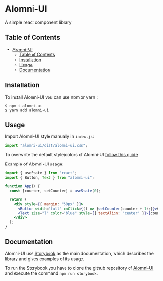 # Alomni-UI

A simple react component library

## Table of Contents

- [Alomni-UI](#alomni-ui)
  - [Table of Contents](#table-of-contents)
  - [Installation](#installation)
  - [Usage](#usage)
  - [Documentation](#documentation)

## Installation

To install Alomni-UI you can use [npm](https://npmjs.org/) or [yarn](https://yarnpkg.com) :

```
$ npm i alomni-ui
$ yarn add alomni-ui
```

## Usage

Import Alomni-UI style manually in `index.js`:

```js
import "alomni-ui/dist/alomni-ui.css";
```

To overwrite the default style/colors of Alomni-UI [follow this guide](https://github.com/matheoht/alomni-ui/blob/main/OVERWRITE_CSS_GUIDE.md) 


Example of Alomni-UI usage:

```jsx
import { useState } from "react";
import { Button, Text } from "alomni-ui";

function App() {
  const [counter, setCounter] = useState(0);

  return (
    <div style={{ margin: "50px" }}>
      <Button width="full" onClick={() => {setCounter(counter + 1);}}>Click me !</Button>
      <Text size="l" color="blue" style={{ textAlign: "center" }}>{counter}</Text>
    </div>
  );
}
```

## Documentation

Alomni-UI use [Storybook](https://storybook.js.org/) as the main documentation, which describes the library and gives examples of its usage.

To run the Storybook you have to clone the github repository of [Alomni-UI](https://github.com/matheoht/alomni-ui) and execute the command `npm run storybook`.
